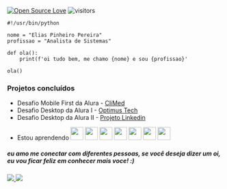 [![Open Source Love](https://badges.frapsoft.com/os/v1/open-source.svg?v=103)](https://github.com/ellerbrock/open-source-badges/)
![visitors](https://visitor-badge.laobi.icu/badge?page_id=page.id)

~~~
#!/usr/bin/python

nome = "Elias Pinheiro Pereira"
profissao = "Analista de Sistemas"

def ola():
    print(f'oi tudo bem, me chamo {nome} e sou {profissao}'

ola()
~~~
### Projetos concluídos
<ul>
    <li>Desafio Mobile First da Alura - <a href="https://eliaspinheiropereira.github.io/climedproject/">CliMed</a></li>
    <li>Desafio Desktop da Alura I - <a href="https://eliaspinheiropereira.github.io/optimustech/">Optimus Tech</a></li>
    <li>Desafio Desktop da Alura II - <a href="https://linkedinproject-nu.vercel.app/">Projeto Linkedin</a></li>
</ul>

- Estou aprendendo 
            <img src="https://cdn.jsdelivr.net/gh/devicons/devicon@latest/icons/html5/html5-original-wordmark.svg" height="30" width="30"/>
            <img src="https://cdn.jsdelivr.net/gh/devicons/devicon@latest/icons/css3/css3-original-wordmark.svg" height="30" width="30"/>
            <img src="https://cdn.jsdelivr.net/gh/devicons/devicon@latest/icons/javascript/javascript-original.svg" height="30" width="30"/>
            <img src="https://cdn.jsdelivr.net/gh/devicons/devicon@latest/icons/java/java-original-wordmark.svg" height="30" width="30"/>
            <img src="https://cdn.jsdelivr.net/gh/devicons/devicon@latest/icons/python/python-original-wordmark.svg" height="30" width="30"/>
            <img src="https://cdn.jsdelivr.net/gh/devicons/devicon@latest/icons/linux/linux-original.svg" height="30" width="30"/>
            <img src="https://cdn.jsdelivr.net/gh/devicons/devicon@latest/icons/react/react-original-wordmark.svg" height="30" width="30"/>

##### eu amo me conectar com diferentes pessoas, se você deseja dizer um oi, eu vou ficar feliz em conhecer mais voce! :)


<a href="mailto:eliaspinheiropereiraa@gmail.com"><img src="https://img.shields.io/badge/Gmail-EA4335.svg?style=for-the-badge&logo=Gmail&logoColor=white" /> </a>
<a href="https://linkedin.com/in/eliaspereiraa"><img src="https://img.shields.io/badge/LinkedIn-0077B5?style=for-the-badge&logo=linkedin&logoColor=white" /></a>
